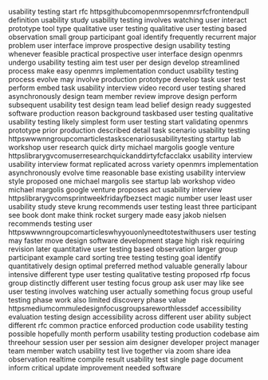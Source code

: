 usability testing start rfc httpsgithubcomopenmrsopenmrsrfcfrontendpull definition usability study usability testing involves watching user interact prototype tool type qualitative user testing qualitative user testing based observation small group participant goal identify frequently recurrent major problem user interface improve prospective design usability testing whenever feasible practical prospective user interface design openmrs undergo usability testing aim test user per design develop streamlined process make easy openmrs implementation conduct usability testing process evolve may involve production prototype develop task user test perform embed task usability interview video record user testing shared asynchronously design team member review improve design perform subsequent usability test design team lead belief design ready suggested software production reason background taskbased user testing qualitative usability testing likely simplest form user testing start validating openmrs prototype prior production described detail task scenario usability testing httpswwwnngroupcomarticlestaskscenariosusabilitytesting startup lab workshop user research quick dirty michael margolis google venture httpslibrarygvcomuserresearchquickanddirtyfcfacclakx usability interview usability interview format replicated across variety openmrs implementation asynchronously evolve time reasonable base existing usability interview style proposed one michael margolis see startup lab workshop video michael margolis google venture proposes act usability interview httpslibrarygvcomsprintweekfridayfbezsect magic number user least user usability study steve krung recommends user testing least three participant see book dont make think rocket surgery made easy jakob nielsen recommends testing user httpswwwnngroupcomarticleswhyyouonlyneedtotestwithusers user testing may faster move design software development stage high risk requiring revision later quantitative user testing based observation larger group participant example card sorting tree testing testing goal identify quantitatively design optimal preferred method valuable generally labour intensive different type user testing qualitative testing proposed rfp focus group distinctly different user testing focus group ask user may like see user testing involves watching user actually something focus group useful testing phase work also limited discovery phase value httpsmediumcommuledesignfocusgroupsareworthlessdef accessibility evaluation testing design accessibility across different user ability subject different rfc common practice enforced production code usability testing possible hopefully month perform usability testing production codebase aim threehour session user per session aim designer developer project manager team member watch usability test live together via zoom share idea observation realtime compile result usability test single page document inform critical update improvement needed software